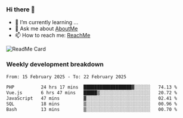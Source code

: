 ### Hi there 👋

- 🌱 I’m currently learning ...
- 💬 Ask me about [AboutMe](https://www.itzcy.com/about)
- 📫 How to reach me: [ReachMe](https://www.itzcy.com/about)

![ReadMe Card](https://github-readme-stats-ten-gilt.vercel.app/api?username=SuperChenYun&show_icons=true&title_color=fff&icon_color=79ff97&text_color=9f9f9f&bg_color=151515&hide_border=true)

### Weekly development breakdown
<!--START_SECTION:waka-->

```txt
From: 15 February 2025 - To: 22 February 2025

PHP          24 hrs 17 mins  ██████████████████▓░░░░░░   74.13 %
Vue.js       6 hrs 47 mins   █████▒░░░░░░░░░░░░░░░░░░░   20.72 %
JavaScript   47 mins         ▓░░░░░░░░░░░░░░░░░░░░░░░░   02.41 %
SQL          18 mins         ▒░░░░░░░░░░░░░░░░░░░░░░░░   00.96 %
Bash         13 mins         ▒░░░░░░░░░░░░░░░░░░░░░░░░   00.70 %
```

<!--END_SECTION:waka-->
